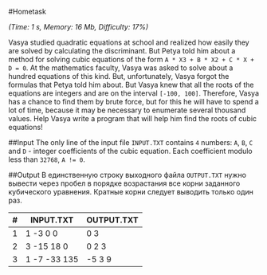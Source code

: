 #Hometask

*(Time: 1 s, Memory: 16 Mb, Difficulty: 17%)*

Vasya studied quadratic equations at school and realized how easily 
they are solved by calculating the discriminant. But Petya told him 
about a method for solving cubic equations of the 
form `A * X3 + B * X2 + C * X + D = 0`. At the mathematics faculty, 
Vasya was asked to solve about a hundred equations of this kind. But, 
unfortunately, Vasya forgot the formulas that Petya told him about. 
But Vasya knew that all the roots of the equations are integers and 
are on the interval `[-100, 100]`. Therefore, Vasya has a chance to find 
them by brute force, but for this he will have to spend a lot of time, 
because it may be necessary to enumerate several thousand values. 
Help Vasya write a program that will help him find the roots of cubic 
equations!

##Input
The only line of the input file `INPUT.TXT` contains `4` numbers: 
`A`, `B`, `C` and `D` - integer coefficients of the cubic equation. 
Each coefficient modulo less than `32768`, `A != 0`.

##Output
В единственную строку выходного файла `OUTPUT.TXT` нужно вывести через 
пробел в порядке возрастания все корни заданного кубического уравнения. 
Кратные корни следует выводить только один раз.

|**#** | **INPUT.TXT** | **OUTPUT.TXT** |
|---|---|-----|
|1|  1 -3 0 0 |  0 3 |
|2| 3 -15 18 0 | 0 2 3 |
|3| 1 -7 -33 135 | -5 3 9 |

